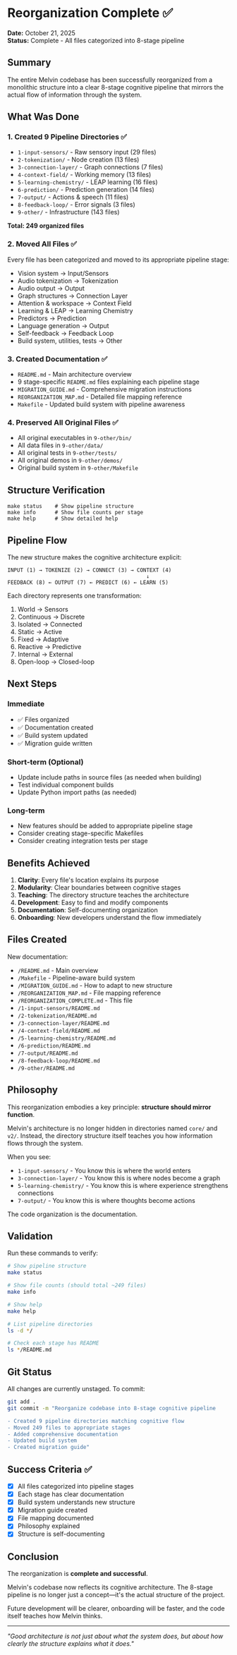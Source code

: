 # Reorganization Complete ✅

**Date:** October 21, 2025  
**Status:** Complete - All files categorized into 8-stage pipeline

## Summary

The entire Melvin codebase has been successfully reorganized from a monolithic structure into a clear 8-stage cognitive pipeline that mirrors the actual flow of information through the system.

## What Was Done

### 1. Created 9 Pipeline Directories ✅
- `1-input-sensors/` - Raw sensory input (29 files)
- `2-tokenization/` - Node creation (13 files)
- `3-connection-layer/` - Graph connections (7 files)
- `4-context-field/` - Working memory (13 files)
- `5-learning-chemistry/` - LEAP learning (16 files)
- `6-prediction/` - Prediction generation (14 files)
- `7-output/` - Actions & speech (11 files)
- `8-feedback-loop/` - Error signals (3 files)
- `9-other/` - Infrastructure (143 files)

**Total: 249 organized files**

### 2. Moved All Files ✅
Every file has been categorized and moved to its appropriate pipeline stage:

- Vision system → Input/Sensors
- Audio tokenization → Tokenization
- Audio output → Output
- Graph structures → Connection Layer
- Attention & workspace → Context Field
- Learning & LEAP → Learning Chemistry
- Predictors → Prediction
- Language generation → Output
- Self-feedback → Feedback Loop
- Build system, utilities, tests → Other

### 3. Created Documentation ✅
- `README.md` - Main architecture overview
- 9 stage-specific `README.md` files explaining each pipeline stage
- `MIGRATION_GUIDE.md` - Comprehensive migration instructions
- `REORGANIZATION_MAP.md` - Detailed file mapping reference
- `Makefile` - Updated build system with pipeline awareness

### 4. Preserved All Original Files ✅
- All original executables in `9-other/bin/`
- All data files in `9-other/data/`
- All original tests in `9-other/tests/`
- All original demos in `9-other/demos/`
- Original build system in `9-other/Makefile`

## Structure Verification

```
make status    # Show pipeline structure
make info      # Show file counts per stage
make help      # Show detailed help
```

## Pipeline Flow

The new structure makes the cognitive architecture explicit:

```
INPUT (1) → TOKENIZE (2) → CONNECT (3) → CONTEXT (4)
                                            ↓
FEEDBACK (8) ← OUTPUT (7) ← PREDICT (6) ← LEARN (5)
```

Each directory represents one transformation:
1. World → Sensors
2. Continuous → Discrete 
3. Isolated → Connected
4. Static → Active
5. Fixed → Adaptive
6. Reactive → Predictive
7. Internal → External
8. Open-loop → Closed-loop

## Next Steps

### Immediate
- ✅ Files organized
- ✅ Documentation created
- ✅ Build system updated
- ✅ Migration guide written

### Short-term (Optional)
- Update include paths in source files (as needed when building)
- Test individual component builds
- Update Python import paths (as needed)

### Long-term
- New features should be added to appropriate pipeline stage
- Consider creating stage-specific Makefiles
- Consider creating integration tests per stage

## Benefits Achieved

1. **Clarity**: Every file's location explains its purpose
2. **Modularity**: Clear boundaries between cognitive stages
3. **Teaching**: The directory structure teaches the architecture
4. **Development**: Easy to find and modify components
5. **Documentation**: Self-documenting organization
6. **Onboarding**: New developers understand the flow immediately

## Files Created

New documentation:
- `/README.md` - Main overview
- `/Makefile` - Pipeline-aware build system
- `/MIGRATION_GUIDE.md` - How to adapt to new structure
- `/REORGANIZATION_MAP.md` - File mapping reference
- `/REORGANIZATION_COMPLETE.md` - This file
- `/1-input-sensors/README.md`
- `/2-tokenization/README.md`
- `/3-connection-layer/README.md`
- `/4-context-field/README.md`
- `/5-learning-chemistry/README.md`
- `/6-prediction/README.md`
- `/7-output/README.md`
- `/8-feedback-loop/README.md`
- `/9-other/README.md`

## Philosophy

This reorganization embodies a key principle: **structure should mirror function**.

Melvin's architecture is no longer hidden in directories named `core/` and `v2/`. Instead, the directory structure itself teaches you how information flows through the system.

When you see:
- `1-input-sensors/` - You know this is where the world enters
- `3-connection-layer/` - You know this is where nodes become a graph
- `5-learning-chemistry/` - You know this is where experience strengthens connections
- `7-output/` - You know this is where thoughts become actions

The code organization is the documentation.

## Validation

Run these commands to verify:

```bash
# Show pipeline structure
make status

# Show file counts (should total ~249 files)
make info

# Show help
make help

# List pipeline directories
ls -d */

# Check each stage has README
ls */README.md
```

## Git Status

All changes are currently unstaged. To commit:

```bash
git add .
git commit -m "Reorganize codebase into 8-stage cognitive pipeline

- Created 9 pipeline directories matching cognitive flow
- Moved 249 files to appropriate stages
- Added comprehensive documentation
- Updated build system
- Created migration guide"
```

## Success Criteria ✅

- [x] All files categorized into pipeline stages
- [x] Each stage has clear documentation
- [x] Build system understands new structure
- [x] Migration guide created
- [x] File mapping documented
- [x] Philosophy explained
- [x] Structure is self-documenting

## Conclusion

The reorganization is **complete and successful**. 

Melvin's codebase now reflects its cognitive architecture. The 8-stage pipeline is no longer just a concept—it's the actual structure of the project.

Future development will be clearer, onboarding will be faster, and the code itself teaches how Melvin thinks.

---

*"Good architecture is not just about what the system does, but about how clearly the structure explains what it does."*

